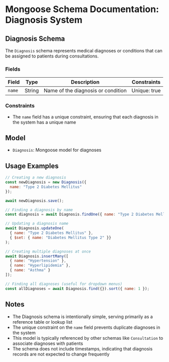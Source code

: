 # Mongoose Schema Documentation: Diagnosis System

## Diagnosis Schema

The `Diagnosis` schema represents medical diagnoses or conditions that can be assigned to patients during consultations.

### Fields

| Field | Type | Description | Constraints |
|-------|------|-------------|------------|
| `name` | String | Name of the diagnosis or condition | Unique: true |

### Constraints
- The `name` field has a unique constraint, ensuring that each diagnosis in the system has a unique name

## Model
- `Diagnosis`: Mongoose model for diagnoses

## Usage Examples

```javascript
// Creating a new diagnosis
const newDiagnosis = new Diagnosis({
  name: "Type 2 Diabetes Mellitus"
});

await newDiagnosis.save();

// Finding a diagnosis by name
const diagnosis = await Diagnosis.findOne({ name: "Type 2 Diabetes Mellitus" });

// Updating a diagnosis name
await Diagnosis.updateOne(
  { name: "Type 2 Diabetes Mellitus" },
  { $set: { name: "Diabetes Mellitus Type 2" }}
);

// Creating multiple diagnoses at once
await Diagnosis.insertMany([
  { name: "Hypertension" },
  { name: "Hyperlipidemia" },
  { name: "Asthma" }
]);

// Finding all diagnoses (useful for dropdown menus)
const allDiagnoses = await Diagnosis.find({}).sort({ name: 1 });
```

## Notes
- The Diagnosis schema is intentionally simple, serving primarily as a reference table or lookup list
- The unique constraint on the `name` field prevents duplicate diagnoses in the system
- This model is typically referenced by other schemas like `Consultation` to associate diagnoses with patients
- The schema does not include timestamps, indicating that diagnosis records are not expected to change frequently